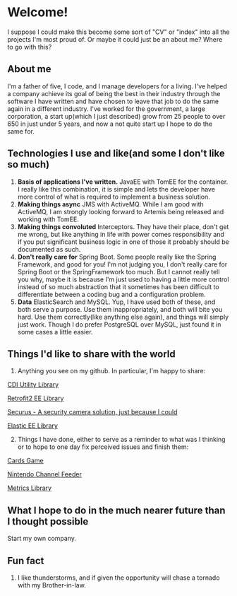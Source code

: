 # Welcome!
I suppose I could make this become some sort of "CV" or "index" into all the projects I'm most proud of.  Or maybe it could just be an about me?  Where to go with this?

## About me
I'm a father of five, I code, and I manage developers for a living.  I've helped a company achieve its goal of being the best in their industry through the software I have written and have chosen to leave that job to do the same again in a different industry.  I've worked for the government, a large corporation, a start up(which I just described) grow from 25 people to over 650 in just under 5 years, and now a not quite start up I hope to do the same for.

## Technologies I use and like(and some I don't like so much)
1. **Basis of applications I've written.**  JavaEE with TomEE for the container.  I really like this combination, it is simple and lets the developer have more control of what is required to implement a business solution. 
2. **Making things async** JMS with ActiveMQ.  While I am good with ActiveMQ, I am strongly looking forward to Artemis being released and working with TomEE.
3. **Making things convoluted** Interceptors.  They have their place, don't get me wrong, but like anything in life with power comes responsibility and if you put significant business logic in one of those it probably should be documented as such.  
4. **Don't really care for** Spring Boot.  Some people really like the Spring Framework, and good for you!  I'm not judging you, I don't really care for Spring Boot or the SpringFramework too much.  But I cannot really tell you why, maybe it is because I'm just used to having a little more control instead of so much abstraction that it sometimes has been difficult to differentiate between a coding bug and a configuration problem.
5. **Data** ElasticSearch and MySQL. Yup, I have used both of these, and both serve a purpose.  Use them inappropriately, and both will bite you hard.  Use them correctly(like anything else again), and things will simply just work.  Though I do prefer PostgreSQL over MySQL, just found it in some cases a little easier.

## Things I'd like to share with the world
1. Anything you see on my github. In particular, I'm happy to share:

[CDI Utility Library](https://www.github.com/djr4488/cdi)

[Retrofit2 EE Library](https://www.github.com/djr4488/retrofit2javaee)

[Securus - A security camera solution, just because I could](https://github.com/djr4488/camera-notifier)

[Elastic EE Library](https://github.com/djr4488/elasticee)

2. Things I have done, either to serve as a reminder to what was I thinking or to hope to one day fix perceived issues and finish them:

[Cards Game](https://github.com/djr4488/cards)

[Nintendo Channel Feeder](https://github.com/djr4488/NintendoChannelFeeder)

[Metrics Library](https://github.com/djr4488/metrics)

## What I hope to do in the much nearer future than I thought possible
Start my own company.

## Fun fact
1. I like thunderstorms, and if given the opportunity will chase a tornado with my Brother-in-law.  
